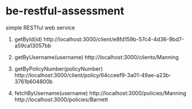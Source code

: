 # be-restful-assessment
simple RESTful web service

1. getById(id)
http://localhost:3000/client/e8fd159b-57c4-4d36-9bd7-a59ca13057bb

2. getByUsername(username)
http://localhost:3000/clients/Manning

3. getByPolicyNumber(policyNumber)
http://localhost:3000/client/policy/64cceef9-3a01-49ae-a23b-3761b604800b

4. fetchByUsername(username)
http://localhost:3000/policies/Manning
http://localhost:3000/policies/Barnett
